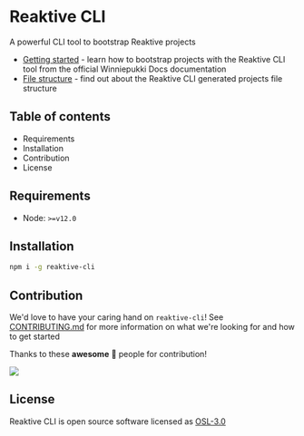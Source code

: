 # Reaktive CLI

A powerful CLI tool to bootstrap Reaktive projects

- [Getting started](https://docs.cream.camp/structure/reaktive-cli/getting-started) - learn how to bootstrap projects with the Reaktive CLI tool from the official Winniepukki Docs documentation
- [File structure](https://docs.cream.camp/structure/reaktive-cli/file-structure) - find out about the Reaktive CLI generated projects file structure

## Table of contents
- Requirements
- Installation
- Contribution
- License

## Requirements

- Node: `>=v12.0`

## Installation
```bash
npm i -g reaktive-cli
```

## Contribution

We'd love to have your caring hand on `reaktive-cli`! See [CONTRIBUTING.md](https://github.com/reaktivelab/reaktive-cli/blob/main/CONTRIBUTING.md) for more information on what we're looking for and how to get started

Thanks to these **awesome** 🖤 people for contribution!

<a href="https://github.com/reaktivelab/reaktive-cli/graphs/contributors">
  <img src="https://contrib.rocks/image?repo=reaktivelab/reaktive-cli" />
</a>

## License
Reaktive CLI is open source software licensed as [OSL-3.0](https://github.com/reaktivelab/reaktive-cli/blob/main/LICENSE)
